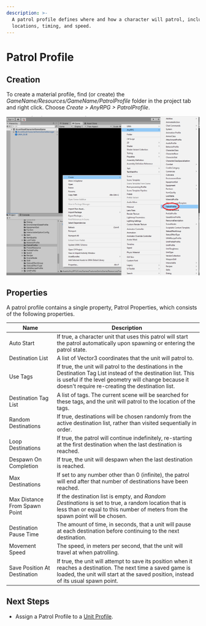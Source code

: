```yaml
---
description: >-
  A patrol profile defines where and how a character will patrol, including
  locations, timing, and speed.
---
```


# Patrol Profile

## Creation

To create a material profile, find (or create) the _GameName/Resources/GameName/PatrolProfile_ folder in the project tab and right click.  Choose _Create > AnyRPG > PatrolProfile_.

![](<../.gitbook/assets/image (2) (1) (1).png>)



## Properties

A patrol profile contains a single property, Patrol Properties, which consists of the following properties.

| Name                          | Description                                                                                                                                                                                                                   |
| ----------------------------- | ----------------------------------------------------------------------------------------------------------------------------------------------------------------------------------------------------------------------------- |
| Auto Start                    | If true, a character unit that uses this patrol will start the patrol automatically upon spawning or entering the patrol state.                                                                                               |
| Destination List              | A list of Vector3 coordinates that the unit will patrol to.                                                                                                                                                                   |
| Use Tags                      | If true, the unit will patrol to the destinations in the Destination Tag List instead of the destination list.  This is useful if the level geometry will change because it doesn't require re-creating the destination list. |
| Destination Tag List          | A list of tags.  The current scene will be searched for these tags, and the unit will patrol to the location of the tags.                                                                                                     |
| Random Destinations           | If true, destinations will be chosen randomly from the active destination list, rather than visited sequentially in order.                                                                                                    |
| Loop Destinations             | If true, the patrol will continue indefinitely, re-starting at the first destination when the last destination is reached.                                                                                                    |
| Despawn On Completion         | If true, the unit will despawn when the last destination is reached.                                                                                                                                                          |
| Max Destinations              | If set to any number other than 0 (infinite), the patrol will end after that number of destinations have been reached.                                                                                                        |
| Max Distance From Spawn Point | If the destination list is empty, and _Random Destinations_ is set to true, a random location that is less than or equal to this number of meters from the spawn point will be chosen.                                        |
| Destination Pause Time        | The amount of time, in seconds, that a unit will pause at each destination before continuing to the next destination.                                                                                                         |
| Movement Speed                | The speed, in meters per second, that the unit will travel at when patrolling.                                                                                                                                                |
| Save Position At Destination  | If true, the unit will attempt to save its position when it reaches a destination.  The next time a saved game is loaded, the unit will start at the saved position, instead of its usual spawn point.                        |

## Next Steps

* Assign a Patrol Profile to a [Unit Profile](unit-profile.md).
